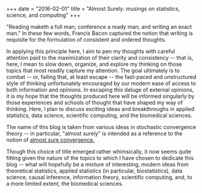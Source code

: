 +++
date = "2016-02-01"
title = "Almost Surely: musings on statistics, science, and computing"
+++

"Reading maketh a full man; conference a ready man; and writing an exact man."
In these few words, Francis Bacon captured the notion that writing is requisite
for the formulation of consistent and ordered thoughts.

In applying this principle here, I aim to pen my thoughts with careful attention
paid to the maximization of their clarity and consistency -- that is, here, I
mean to slow down, organize, and explore my thinking on those topics that most
readily capture my attention. The goal ultimately is to combat -- or, failing
that, at least escape -- the fast-paced and unstructured style of thinking
unfortunately encouraged by our modern ease of access to both information and
opinions. In escaping this deluge of external opinions, it is my hope that the
thoughts produced here will be informed singularly by those experiences and
schools of thought that have shaped my way of thinking. Here, I plan to discuss
exciting ideas and breakthroughs in applied statistics, data science, scientific
computing, and the biomedical sciences.

The name of this blog is taken from various ideas in stochastic convergence
theory -- in particular, "almost surely" is intended as a reference to the
notion of [almost sure
convergence.](https://en.wikipedia.org/wiki/Convergence_of_random_variables#Almost_sure_convergence)

Though this choice of title emerged rather whimsically, it now seems quite
fitting given the nature of the topics to which I have chosen to dedicate this
blog -- what will hopefully be a mixture of interesting, modern ideas from
theoretical statistics, applied statistics (in particular, biostatistics), data
science, causal inference, information theory, scientific computing, and, to a
more limited extent, the biomedical sciences.
